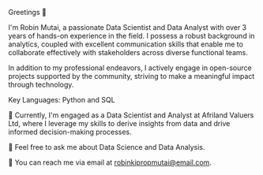 
Greetings 👋

I'm Robin Mutai, a passionate Data Scientist and Data Analyst with over 3 years of hands-on experience in the field. I possess a robust background in analytics, coupled with excellent communication skills that enable me to collaborate effectively with stakeholders across diverse functional teams.

In addition to my professional endeavors, I actively engage in open-source projects supported by the community, striving to make a meaningful impact through technology.

Key Languages: Python and SQL

🔭 Currently, I'm engaged as a Data Scientist and Analyst at Afriland Valuers Ltd, where I leverage my skills to derive insights from data and drive informed decision-making processes.

💬 Feel free to ask me about Data Science and Data Analysis.

📧  You can reach me via email at robinkipropmutai@email.com.
